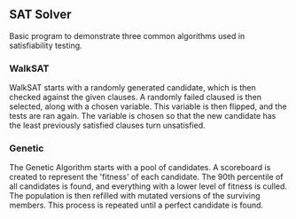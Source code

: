 SAT Solver
--------------------

Basic program to demonstrate three common algorithms used in satisfiability testing.

### WalkSAT

WalkSAT starts with a randomly generated candidate, which is then checked against the
given clauses. A randomly failed claused is then selected, along with a chosen
variable. This variable is then flipped, and the tests are ran again. The variable
is chosen so that the new candidate has the least previously satisfied clauses
turn unsatisfied.

### Genetic

The Genetic Algorithm starts with a pool of candidates. A scoreboard is created to 
represent the 'fitness' of each candidate. The 90th percentile of all candidates
is found, and everything with a lower level of fitness is culled. The population
is then refilled with mutated versions of the surviving members. This process
is repeated until a perfect candidate is found. 

